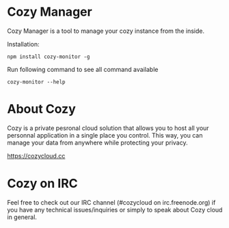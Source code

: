 # Cozy Manager

Cozy Manager is a tool to manage your cozy instance from the inside.

Installation:

    npm install cozy-monitor -g

Run following command to see all command available

    cozy-monitor --help

# About Cozy

Cozy is a private pesronal cloud solution that allows you to host all your
personnal application in a single place you control.
This way, you can manage your data from anywhere while protecting your privacy.

https://cozycloud.cc

# Cozy on IRC

Feel free to check out our IRC channel (#cozycloud on irc.freenode.org) if you have any technical issues/inquiries or simply to speak about Cozy cloud in general.
